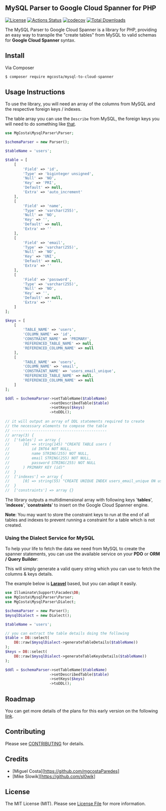 ## MySQL Parser to Google Cloud Spanner for PHP

[![License](http://poser.pugx.org/mgcosta/mysql-to-cloud-spanner/license)](https://packagist.org/packages/mgcosta/mysql-to-cloud-spanner)
[![Actions Status](https://github.com/mgcostaParedes/php-mysql-to-cloud-spanner/workflows/CI/badge.svg)](https://github.com/mgcostaParedes/php-mysql-to-cloud-spanner/actions)
[![codecov](https://codecov.io/gh/mgcostaParedes/php-mysql-to-cloud-spanner/branch/main/graph/badge.svg?token=L20N2UY9X6)](https://codecov.io/gh/mgcostaParedes/php-mysql-to-cloud-spanner)
[![Total Downloads](http://poser.pugx.org/mgcosta/mysql-to-cloud-spanner/downloads)](https://packagist.org/packages/mgcosta/mysql-to-cloud-spanner)


The MySQL Parser to Google Cloud Spanner is a library for PHP, providing an easy way to transpile the "create tables" from MySQL to valid schemas for **Google Cloud Spanner** syntax.

## Install

Via Composer

``` bash
$ composer require mgcosta/mysql-to-cloud-spanner
```

## Usage Instructions

To use the library, you will need an array of the columns from
MySQL and the respective foreign keys / indexes.

The table array you can use the `Describe` from MySQL, the foreign keys you will need to do something like [that](https://dev.mysql.com/doc/refman/8.0/en/information-schema-key-column-usage-table.html).

```PHP
use MgCosta\MysqlParser\Parser;

$schemaParser = new Parser();

$tableName = 'users';

$table = [
    [
        'Field' => 'id',
        'Type' => 'biginteger unsigned',
        'Null' => 'NO',
        'Key' => 'PRI',
        'Default' => null,
        'Extra' => 'auto_increment'
    ],
    [
        'Field' => 'name',
        'Type' => 'varchar(255)',
        'Null' => 'NO',
        'Key' => '',
        'Default' => null,
        'Extra' => ''
    ],
    [
        'Field' => 'email',
        'Type' => 'varchar(255)',
        'Null' => 'NO',
        'Key' => 'UNI',
        'Default' => null,
        'Extra' => ''
    ],
    [
        'Field' => 'password',
        'Type' => 'varchar(255)',
        'Null' => 'NO',
        'Key' => '',
        'Default' => null,
        'Extra' => ''
    ]
];

$keys = [
    [
        'TABLE_NAME' => 'users',
        'COLUMN_NAME' => 'id',
        'CONSTRAINT_NAME' => 'PRIMARY',
        'REFERENCED_TABLE_NAME' => null,
        'REFERENCED_COLUMN_NAME' => null
    ],
    [
        'TABLE_NAME' => 'users',
        'COLUMN_NAME' => 'email',
        'CONSTRAINT_NAME' => 'users_email_unique',
        'REFERENCED_TABLE_NAME' => null,
        'REFERENCED_COLUMN_NAME' => null
    ]
];

$ddl = $schemaParser->setTableName($tableName)
                    ->setDescribedTable($table)
                    ->setKeys($keys)
                    ->toDDL();
                    
// it will output an array of DDL statements required to create
// the necessary elements to compose the table
// -------------------------------------------
// array(3) {
//  ['tables'] => array {
//      [0] => string(145) "CREATE TABLE users (
//          id INT64 NOT NULL,
//          name STRING(255) NOT NULL,
//          email STRING(255) NOT NULL,
//          password STRING(255) NOT NULL
//      ) PRIMARY KEY (id)"
//  }
//  ['indexes'] => array {
//      [0] => string(55) "CREATE UNIQUE INDEX users_email_unique ON users (email)"
//  }
//  ['constraints'] => array {}
```

The library outputs a multidimensional array with following
keys '**tables**', '**indexes**', '**constraints**'
to insert on the Google Cloud Spanner engine.

**Note**: You may want to store the constraint keys to run
at the end of all tables and indexes to prevent running a
constraint for a table which is not created.

### Using the Dialect Service for MySQL

To help your life to fetch the data we need from MySQL to
create the spanner statements, you can use the available service
on your **PDO** or **ORM / Query Builder**:

This will simply generate a valid query string which you
can use to fetch the columns & keys details.

The example below is **[Laravel](https://laravel.com/docs/8.x/queries)** based, but you can adapt it easily.

```PHP
use Illuminate\Support\Facades\DB;
use MgCosta\MysqlParser\Parser;
use MgCosta\MysqlParser\Dialect;

$schemaParser = new Parser();
$mysqlDialect = new Dialect();

$tableName = 'users';

// you can extract the table details doing the following
$table = DB::select(
    DB::raw($mysqlDialect->generateTableDetails($tableName))
);
$keys = DB::select(
    DB::raw($mysqlDialect->generateTableKeysDetails($tableName))
);

$ddl = $schemaParser->setTableName($tableName)
                    ->setDescribedTable($table)
                    ->setKeys($keys)
                    ->toDDL();
```


## Roadmap

You can get more details of the plans for this early version on the following [link](https://github.com/mgcostaParedes/php-mysql-to-cloud-spanner/projects/1).

## Contributing

Please see [CONTRIBUTING](CONTRIBUTING.md) for details.

## Credits

- [Miguel Costa][https://github.com/mgcostaParedes]
- [Mike Slowik][https://github.com/sl0wik]

## License

The MIT License (MIT). Please see [License File](LICENSE.md) for more information.
